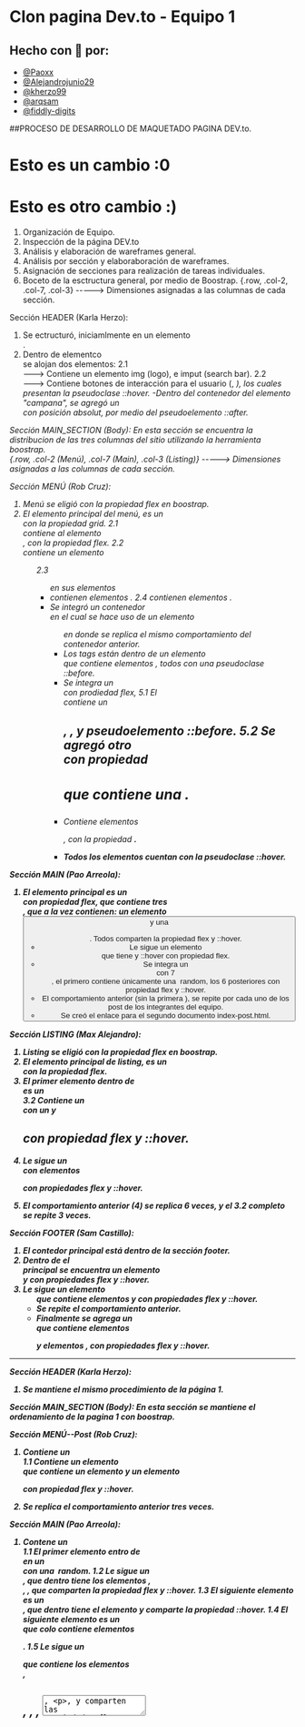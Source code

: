 # Clon pagina Dev.to - Equipo 1

## Hecho con 🧡 por:

- [@Paoxx](https://github.com/Paoox)
- [@Alejandrojunio29](https://github.com/Alejandrojunio29)
- [@kherzo99](https://github.com/kherzo99)
- [@arqsam](https://github.com/arqsam)
- [@fiddly-digits](https://www.github.com/fiddly-digits)

##PROCESO DE DESARROLLO DE MAQUETADO PAGINA DEV.to.

# Esto es un cambio :0 
# Esto es otro cambio :)

1. Organización de Equipo. 
2. Inspección de la página DEV.to
3. Análisis y elaboración de wareframes general.
4. Análisis por sección y elaboraboración de wareframes.
5. Asignación de secciones para realización de tareas individuales. 
6. Boceto de la esctructura general, por medio de Boostrap.
	{.row, .col-2, .col-7, .col-3} -----> Dimensiones asignadas a las columnas de cada sección. 


Sección HEADER (Karla Herzo):
 1. Se ectructuró, iniciamlmente en un elemento <nav>. 
 2. Dentro de elementco <nav> se alojan dos elementos: 
	2.1 <div> ---> Contiene un elemento img (logo), e imput (search bar).
	2.2 <div> ---> Contiene botones de interacción para el usuario (<a>, <i>), los cuales presentan la pseudoclase ::hover.
		-Dentro del contenedor del elemento <i> "campana", se agregó un <div> con posición absolut, por medio del 
             pseudoelemento ::after.

Sección MAIN_SECTION (Body):
 En esta sección se encuentra la distribucion de las tres columnas del sitio utilizando la herramienta boostrap. 	
	{.row, .col-2 (Menú), .col-7 (Main), .col-3 (Listing)} -----> Dimensiones asignadas a las columnas de cada sección.
 
Sección MENÚ (Rob Cruz):
 1. Menú  se eligió con la propiedad flex en boostrap.
 2. El elemento principal del menú, es un <aside> con la propiedad grid.
	2.1 <aside> contiene al elemento <nav>, con la propiedad flex. 
	2.2 <nav> contiene un elemento <ul>
	2.3 <ul> en sus elementos <li> contienen elementos <a>.
	2.4 <a> contienen elementos <img>.
 3. Se integró un contenedor <nav> en el cual se hace uso de un elemento <ul> en donde se replica el mismo comportamiento del contenedor anterior. 
 4. Los tags están dentro de un elemento <div> que contiene elementos <a>, todos con una pseudoclase ::before.
 5. Se integra un <div> con prodiedad flex, 
	5.1 El <div> contiene un <h2>, <a>, <i> y pseudoelemento ::before.
	5.2 Se agregó otro <div> con propiedad <h3> que contiene una <img>.
 5. Contiene elementos <p>, con la propiedad <Strong>.
 6. Todos los elementos cuentan con la pseudoclase ::hover.

Sección MAIN (Pao Arreola):

 1. El elemento principal es un <div> con propiedad flex, que contiene tres <div>, que a la vez contienen: un elemento <button> y una <ul>. Todos comparten la propiedad flex y ::hover. 
 2. Le sigue un elemento <nav> que tiene <a> y ::hover con propiedad flex. 
 3. Se integra un <article> con 7 <div>, el primero contiene únicamente una <img> random, los 6 posteriores con propiedad flex y ::hover.
 4. El comportamiento anterior (sin la primera <img>), se repite por cada uno de los post de los integrantes del equipo. 
 5. Se creó el enlace para el segundo documento index-post.html.

Sección LISTING (Max Alejandro):

 1. Listing se eligió con la propiedad flex en boostrap.
 2. El elemento principal de listing, es un <aside> con la propiedad flex.
 3. El primer elemento dentro de <aside> es un <div>
	3.2 Contiene un <div> con un <a> y <h2> con propiedad flex y ::hover.
 4. Le sigue un <div> con elementos <p> con propiedades flex y ::hover. 
 5. El comportamiento anterior (4) se replica 6 veces, y el 3.2 completo se repite 3 veces. 

Sección FOOTER (Sam Castillo): 

 1. El contedor principal está dentro de la sección footer. 
 2. Dentro de el <div> principal se encuentra un elemento <div> y <a> con propiedades flex y ::hover. 
 3. Le sigue un elemento <ul> que contiene elementos <a> y <span> con propiedades flex y ::hover.
 4. Se repite el comportamiento anterior.
 5. Finalmente se agrega un <div> que contiene elementos <p> y elementos <a>, con propiedades flex y ::hover. 

-------------------------------------------------------------------------------------------------------------------------------------------------

Sección HEADER (Karla Herzo):
 1. Se mantiene el mismo procedimiento de la página 1. 

Sección MAIN_SECTION (Body):
 En esta sección se mantiene el ordenamiento de la pagina 1 con boostrap. 

Sección MENÚ--Post (Rob Cruz):
 1. Contiene un <aside>
	1.1 Contiene un elemento <div> que contiene un elemento <i> y un elemento <p> con propiedad flex y ::hover. 
 2. Se replica el comportamiento anterior tres veces. 

Sección MAIN (Pao Arreola):

 1. Contene un <article>
	1.1 El primer elemento entro de <article> en un <div> con una <img> random.
	1.2 Le sigue un <div>, que dentro tiene los elementos <img>, <div>, <a>, que comparten la propiedad flex y ::hover.
	1.3 El siguiente elemento es un <div>, que dentro tiene el elemento <a> y comparte la propiedad ::hover.
	1.4 El siguiente elemento es un <div> que colo contiene elementos <p>.
	1.5 Le sigue un <div> que contiene los elementos <div>, <h2>, <a>, <img>, <textarea>, <p>, y comparten las propiedades flex y ::hover.
	1.6 El siguiente elemento es un <div> con propiedad grid, que contiene los elementos <div>, <h3>, <i>, <img>, <p> y comparten las propiedades flex 	    y ::hover.

Sección LISTING (Max Alejandro):

 1. Listing se eligió con la propiedad flex en boostrap.
 2. El elemento principal de listing, es un <aside> con la propiedad flex.
 3. El primer elemento dentro de <aside> es un <div>
	3.1 <aside> contiene los elementos <img>, <h2>, <a>, <p>, <h3> con propiedades flex y ::hover. 
 4. El siguiente elemento es un <div> que contiene los elementos <div>, <h2> y <p> con propiedades flex y ::hover. 

Sección FOOTER (Sam Castillo): 

 1.  Se mantiene el mismo procedimiento de la página 1.